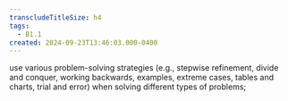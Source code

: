 ```yaml
---
transcludeTitleSize: h4
tags:
  - B1.1
created: 2024-09-23T13:46:03.000-0400
---
```

use various problem-solving strategies (e.g., stepwise refinement, divide and conquer, working backwards, examples, extreme cases, tables and charts, trial and error) when solving different types of problems;